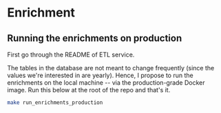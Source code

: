 # Enrichment
## Running the enrichments on production

First go through the README of ETL service.

The tables in the database are not meant to change frequently (since the values we're interested in are yearly). Hence, I propose to run the enrichments on the local machine -- via the production-grade Docker image. Run this below at the root of the repo and that's it.
```bash
make run_enrichments_production
```
